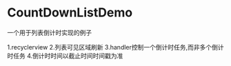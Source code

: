 # CountDownListDemo
一个用于列表倒计时实现的例子

1.recyclerview
2.列表可见区域刷新
3.handler控制一个倒计时任务,而非多个倒计时任务
4.倒计时时间以截止时间时间戳为准
